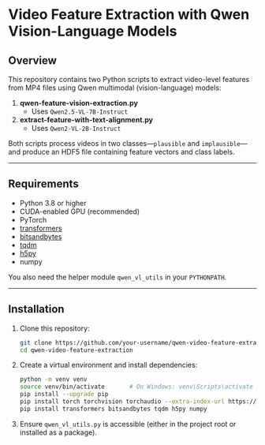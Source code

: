 # Video Feature Extraction with Qwen Vision-Language Models

## Overview

This repository contains two Python scripts to extract video-level features from MP4 files using Qwen multimodal (vision-language) models:

1. **qwen-feature-vision-extraction.py**  
   - Uses `Qwen2.5-VL-7B-Instruct`  
2. **extract-feature-with-text-alignment.py**  
   - Uses `Qwen2-VL-2B-Instruct`  


Both scripts process videos in two classes—`plausible` and `implausible`—and produce an HDF5 file containing feature vectors and class labels.  

---

## Requirements

- Python 3.8 or higher  
- CUDA-enabled GPU (recommended)  
- PyTorch  
- [transformers](https://github.com/huggingface/transformers)  
- [bitsandbytes](https://github.com/facebookresearch/bitsandbytes)  
- [tqdm](https://github.com/tqdm/tqdm)  
- [h5py](https://github.com/h5py/h5py)  
- numpy  

You also need the helper module `qwen_vl_utils` in your `PYTHONPATH`.  

---

## Installation

1. Clone this repository:  
   ```bash
   git clone https://github.com/your-username/qwen-video-feature-extraction.git
   cd qwen-video-feature-extraction
   ```

2. Create a virtual environment and install dependencies:  
   ```bash
   python -m venv venv
   source venv/bin/activate       # On Windows: venv\Scripts\activate
   pip install --upgrade pip
   pip install torch torchvision torchaudio --extra-index-url https://download.pytorch.org/whl/cu117
   pip install transformers bitsandbytes tqdm h5py numpy
   ```

3. Ensure `qwen_vl_utils.py` is accessible (either in the project root or installed as a package).
